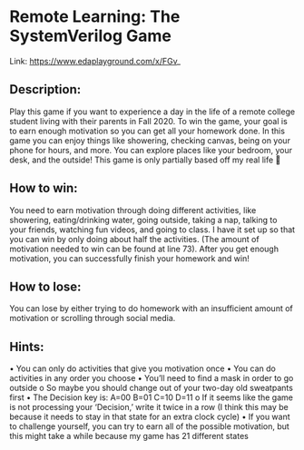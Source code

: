 # Remote Learning: The SystemVerilog Game
Link: https://www.edaplayground.com/x/FGv_

## Description:
Play this game if you want to experience a day in the life of a remote college student living with their parents in Fall 2020.  To win the game, your goal is to earn enough motivation so you can get all your homework done.  In this game you can enjoy things like showering, checking canvas, being on your phone for hours, and more.  You can explore places like your bedroom, your desk, and the outside!  This game is only partially based off my real life 

## How to win:
You need to earn motivation through doing different activities, like showering, eating/drinking water, going outside, taking a nap, talking to your friends, watching fun videos, and going to class.  I have it set up so that you can win by only doing about half the activities.  (The amount of motivation needed to win can be found at line 73).  After you get enough motivation, you can successfully finish your homework and win!

## How to lose:
You can lose by either trying to do homework with an insufficient amount of motivation or scrolling through social media.

## Hints:
•	You can only do activities that give you motivation once
•	You can do activities in any order you choose
•	You’ll need to find a mask in order to go outside
o	So maybe you should change out of your two-day old sweatpants first
•	The Decision key is: A=00 B=01 C=10 D=11
o	If it seems like the game is not processing your ‘Decision,’ write it twice in a row (I think this may be because it needs to stay in that state for an extra clock cycle)
•	If you want to challenge yourself, you can try to earn all of the possible motivation, but this might take a while because my game has 21 different states
